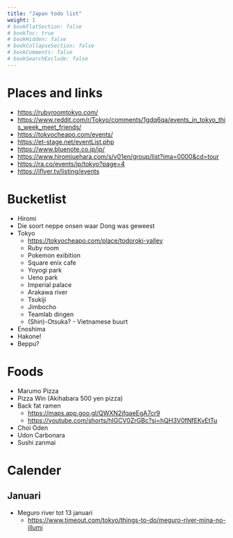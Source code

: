 ```yaml
---
title: "Japan todo list"
weight: 1
# bookFlatSection: false
# bookToc: true
# bookHidden: false
# bookCollapseSection: false
# bookComments: false
# bookSearchExclude: false
---
```


# Places and links
- https://rubyroomtokyo.com/
- https://www.reddit.com/r/Tokyo/comments/1gdq6qa/events_in_tokyo_this_week_meet_friends/
- https://tokyocheapo.com/events/
- https://et-stage.net/eventList.php
- https://www.bluenote.co.jp/jp/
- https://www.hiromiuehara.com/s/y01en/group/list?ima=0000&cd=tour
- https://ra.co/events/jp/tokyo?page=4
- https://iflyer.tv/listing/events

# Bucketlist
- Hiromi
- Die soort neppe onsen waar Dong was geweest
- Tokyo
    - https://tokyocheapo.com/place/todoroki-valley
    - Ruby room
    - Pokemon exibition
    - Square enix cafe
    - Yoyogi park
    - Ueno park
    - Imperial palace
    - Arakawa river
    - Tsukiji
    - Jimbocho
    - Teamlab dingen
    - (Shin)-Otsuka? - Vietnamese buurt
- Enoshima
- Hakone!
- Beppu?

# Foods
- Marumo Pizza
- Pizza Win (Akihabara 500 yen pizza)
- Back fat ramen
  - https://maps.app.goo.gl/QWXN2ifqaeEgA7cr9
  - https://youtube.com/shorts/hIGCV0ZrGBc?si=hQH3V0fNfEKvEtTu
- Choi Oden
- Udon Carbonara
- Sushi zanmai

# Calender
## Januari
- Meguro river tot 13 januari
    - https://www.timeout.com/tokyo/things-to-do/meguro-river-mina-no-illumi
